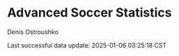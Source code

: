 # Advanced Soccer Statistics
Denis Ostroushko

<!-- gfm -->

Last successful data update: 2025-01-06 03:25:18 CST
